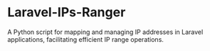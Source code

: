 # Laravel-IPs-Ranger
A Python script for mapping and managing IP addresses in Laravel applications, facilitating efficient IP range operations.
